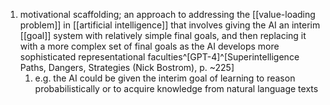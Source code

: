 1. motivational scaffolding; an approach to addressing the [[value-loading problem]] in [[artificial intelligence]] that involves giving the AI an interim [[goal]] system with relatively simple final goals, and then replacing it with a more complex set of final goals as the AI develops more sophisticated representational faculties^[GPT-4]^[Superintelligence Paths, Dangers, Strategies (Nick Bostrom), p. ~225]
	1. e.g. the AI could be given the interim goal of learning to reason probabilistically or to acquire knowledge from natural language texts